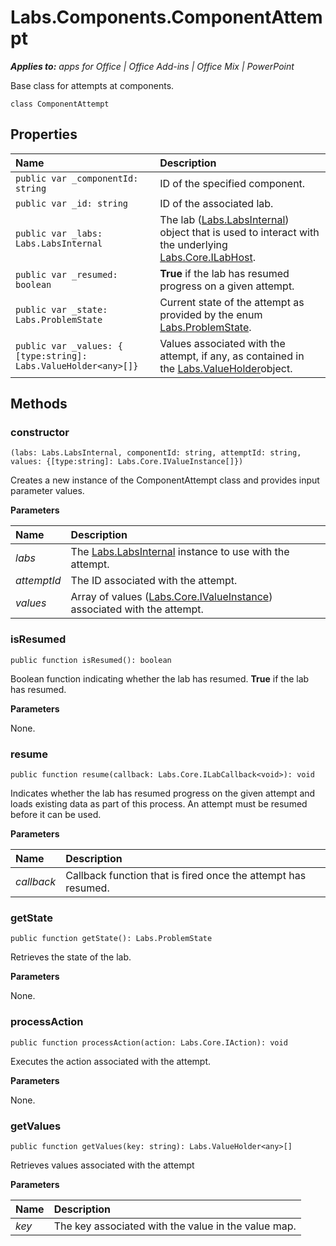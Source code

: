 
# Labs.Components.ComponentAttempt

 _**Applies to:** apps for Office | Office Add-ins | Office Mix | PowerPoint_

Base class for attempts at components.

```
class ComponentAttempt
```


## Properties


|**Name**|**Description**|
|:-----|:-----|
| `public var _componentId: string`|ID of the specified component.|
| `public var _id: string`|ID of the associated lab.|
| `public var _labs: Labs.LabsInternal`|The lab ([Labs.LabsInternal](http://msdn.microsoft.com/library/599fb2c4-bb16-4422-84ad-10ed85a14018.aspx)) object that is used to interact with the underlying [Labs.Core.ILabHost](../powerpoint/office-mix/reference/labs.core.ilabhost.md).|
| `public var _resumed: boolean`|**True** if the lab has resumed progress on a given attempt.|
| `public var _state: Labs.ProblemState`|Current state of the attempt as provided by the enum [Labs.ProblemState](../powerpoint/office-mix/reference/labs.problemstate.md).|
| `public var _values: { [type:string]: Labs.ValueHolder<any>[]}`|Values associated with the attempt, if any, as contained in the [Labs.ValueHolder](../powerpoint/office-mix/reference/labs.valueholder.md)object.|

## Methods




### constructor

 `(labs: Labs.LabsInternal, componentId: string, attemptId: string, values: {[type:string]: Labs.Core.IValueInstance[]})`

Creates a new instance of the ComponentAttempt class and provides input parameter values.

 **Parameters**


|**Name**|**Description**|
|:-----|:-----|
| _labs_|The [Labs.LabsInternal](http://msdn.microsoft.com/library/599fb2c4-bb16-4422-84ad-10ed85a14018.aspx) instance to use with the attempt.|
| _attemptId_|The ID associated with the attempt.|
| _values_|Array of values ([Labs.Core.IValueInstance](../powerpoint/office-mix/reference/labs.core.ivalueinstance.md)) associated with the attempt.|

### isResumed

 `public function isResumed(): boolean`

Boolean function indicating whether the lab has resumed.  **True** if the lab has resumed.

 **Parameters**

None.


### resume

 `public function resume(callback: Labs.Core.ILabCallback<void>): void`

Indicates whether the lab has resumed progress on the given attempt and loads existing data as part of this process. An attempt must be resumed before it can be used.

 **Parameters**


|**Name**|**Description**|
|:-----|:-----|
| _callback_|Callback function that is fired once the attempt has resumed.|

### getState

 `public function getState(): Labs.ProblemState`

Retrieves the state of the lab.

 **Parameters**

None.


### processAction

 `public function processAction(action: Labs.Core.IAction): void`

Executes the action associated with the attempt.

 **Parameters**

None.


### getValues

 `public function getValues(key: string): Labs.ValueHolder<any>[]`

Retrieves values associated with the attempt

 **Parameters**


|**Name**|**Description**|
|:-----|:-----|
| _key_|The key associated with the value in the value map.|
